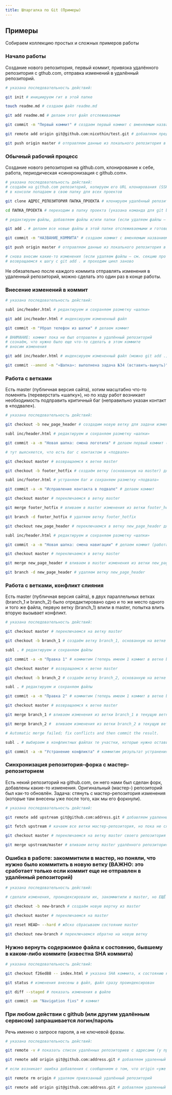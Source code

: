 ```yaml
---
title: Шпаргалка по Git (Примеры)
---
```


## Примеры

Собираем коллекцию простых и сложных примеров работы


### Начало работы

Создание нового репозитория, первый коммит, привязка удалённого репозитория с gthub.com, отправка изменений в удалённый репозиторий.

``` bash
# указана последовательность действий:

git init # инициируем гит в этой папке

touch readme.md # создаем файл readme.md

git add readme.md # делаем этот файл отслеживаемым

git commit -m "Первый коммит" # создаем первый коммит с вменяемым названием

git remote add origin git@github.com:nicothin/test.git # добавляем предварительно созданный пустой удаленный репозиторий

git push origin master # отправляем данные из локального репозитория в удаленный (в ветку master)
```


### Обычный рабочий процесс

Создание нового репозитория на github.com, клонирование к себе, работа, периодическая «синхронизация с github.com».

``` bash
# указана последовательность действий:
# создаём на github.com репозиторий, копируем его URL клонирования (SSH)
# в консоли попадаем в свою папку для всех проектов

git clone АДРЕС_РЕПОЗИТОРИЯ ПАПКА_ПРОЕКТА # клонируем удалённый репозиторий к себе на компьютер (если не указать ПАПУ_ПРОЕКТА, будет создана папка, совпадающая по имени с названием репозитория)

cd ПАПКА_ПРОЕКТА # переходим в папку проекта (указана команда для git bash)

# редактируем файлы, добавляем файлы и/или папки (если удаляем файлы — см. секцию про удаление файлов)

git add . # делаем все новые файлы в этой папке отслеживаемыми и готовыми к коммиту

git commit -m "НАЗВАНИЕ_КОММИТА" # создаем коммит с вменяемым названием

git push origin master # отправляем данные из локального репозитория в удаленный (в ветку master)

# снова вносим какие-то изменения (если удаляем файлы — см. секцию про удаление файлов)
# возвращаемся к шагу с git add . и проходим цикл заново
```

Не обязательно после каждого коммита отправлять изменения в удаленный репозиторий, можно сделать это один раз в конце работы.


### Внесение изменений в коммит

``` bash
# указана последовательность действий:

subl inc/header.html # редактируем и сохраняем разметку «шапки»

git add inc/header.html # индексируем измененный файл

git commit -m "Убрал телефон из шапки" # делаем коммит

# ВНИМАНИЕ: коммит пока не был отправлен в удалённый репозиторий
# сознаём, что нужно было еще что-то сделать в этом коммите
# вносим изменения

git add inc/header.html # индексируем измененный файл (можно git add .)

git commit --amend -m "«Шапка»: выполнена задача №34 (вставить-вынуть)" # заново делаем коммит
```



### Работа с ветками

Есть master (публичная версия сайта), хотим масштабно что-то поменять (переверстать «шапку»), но по ходу работ возникает необходимость подправить критичный баг (неправильно указан контакт в «подвале»).

``` bash
# указана последовательность действий:

git checkout -b new_page_header # создадим новую ветку для задачи изменения «шапки» и перейдём в неё

subl inc/header.html # редактируем и сохраняем разметку «шапки»

git commit -a -m "Новая шапка: смена логотипа" # делаем первый коммит (работа еще не завершена)

# тут выясняется, что есть баг с контактом в «подвале»

git checkout master # возвращаемся к ветке master

git checkout -b footer_hotfix # создаём ветку (основанную на master) для решения проблемы

subl inc/footer.html # устраняем баг и сохраняем разметку «подвала»

git commit -a -m "Исправление контакта в подвале" # делаем коммит

git checkout master # переключаемся в ветку master

git merge footer_hotfix # вливаем в master изменения из ветки footer_hotfix

git branch -d footer_hotfix # удаляем ветку footer_hotfix

git checkout new_page_header # переключаемся в ветку new_page_header для продолжения работ над «шапкой»

subl inc/header.html # редактируем и сохраняем разметку «шапки»

git commit -a -m "Новая шапка: смена навигации" # делаем коммит (работа над «шапкой» завершена)

git checkout master # переключаемся в ветку master

git merge new_page_header # вливаем в master изменения из ветки new_page_header

git branch -d new_page_header # удаляем ветку new_page_header
```



### Работа с ветками, конфликт слияния

Есть master (публичная версия сайта), в двух параллельных ветках (branch_1 и branch_2) было отредактировано одно и то же место одного и того же файла, первую ветку (branch_1) влили в master, попытка влить вторую вызывает конфликт.

``` bash
# указана последовательность действий:

git checkout master # переключаемся на ветку master

git checkout -b branch_1 # создаём ветку branch_1, основанную на ветке master

subl . # редактируем и сохраняем файлы

git commit -a -m "Правка 1" # коммитим (теперь имеем 1 коммит в ветке branch_1)

git checkout master # возвращаемся к ветке master

git checkout -b branch_2 # создаём ветку branch_2, основанную на ветке master

subl . # редактируем и сохраняем файлы

git commit -a -m "Правка 2" # коммитим (теперь имеем 1 коммит в ветке branch_2)

git checkout master # возвращаемся к ветке master

git merge branch_1 # вливаем изменения из ветки branch_1 в текущую ветку (master), удача (автослияние)

git merge branch_2 #  вливаем изменения из ветки branch_2 в текущую ветку (master), КОНФЛИКТ автослияния

# Automatic merge failed; fix conflicts and then commit the result.

subl . # выбираем в конфликтных файлах те участки, которые нужно оставить, сохраняем

git commit -a -m "Устранение конфликта" # коммитим результат устранения конфликта
```



### Синхронизация репозитория-форка с мастер-репозиторием

Есть некий репозиторий на github.com, он него нами был сделан форк, добавлены какие-то изменения. Оригинальный (мастер-) репозиторий был как-то обновлён. Задача: стянуть с мастер-репозитория изменения (которые там внесены уже после того, как мы его форкнули).

``` bash
# указана последовательность действий:

git remote add upstream git@github.com:address.git # добавляем удаленный репозиторий: сокр. имя — upstream, URL мастер-репозитория

git fetch upstream # качаем все ветки мастер-репозитория, но пока не сливаем со своими

git checkout master # переключаемся на ветку master своего репозитория

git merge upstream/master # вливаем ветку master удалённого репозитория upstream в свою ветку master
```



### Ошибка в работе: закоммитили в мастер, но поняли, что нужно было коммитить в новую ветку (ВАЖНО: это сработает только если коммит еще не отправлен в удалённый репозиторий)

``` bash
# указана последовательность действий:

# сделали изменения, проиндексировали их, закоммитили в master, но ЕЩЁ НЕ ОТПРАВИЛИ (не делали git push)

git checkout -b new-branch # создаём новую вертку из master

git checkout master # переключаемся на master

git reset HEAD~ --hard # жОско сбрасываем состояние master

git checkout new-branch # переключаемся обратно на новую ветку
```



### Нужно вернуть содержимое файла к состоянию, бывшему в каком-либо коммите (известна SHA коммита)

``` bash
# указана последовательность действий:

git checkout f26ed88 -- index.html # указана SHA коммита, к состоянию которого нужно вернуть файл и имя файла

git status # изменения внесены в файл, файл сразу проиндексирован

git diff --staged # показать изменения в файле

git commit -am "Navigation fixs" # коммит
```



### При любом действии с github (или другим удалённым сервисом) запрашивается логин/пароль

Речь именно о запросе пароля, а не ключевой фразы.

``` bash
# указана последовательность действий:

git remote -v # показать список удалённых репозиториев с адресами (у проблемного будет адрес по https), предположим, это origin

git remote add origin git@github.com:address.git # добавляем удаленный репозиторий, сокр. имя — origin

# если возникает ошибка добавления с сообщением о том, что origin «уже задан», то: 

git remote rm origin # удаляем привязанный удалённый репозиторий

git remote add origin git@github.com:address.git # добавляем удаленный репозиторий, сокр. имя — origin
```
